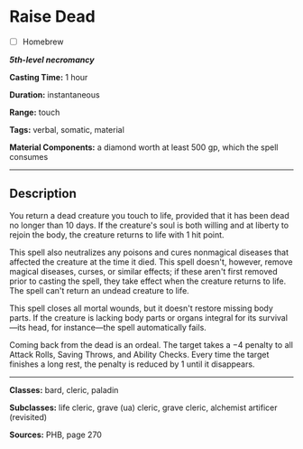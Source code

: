 # Raise Dead

- [ ] Homebrew

***5th-level necromancy***

**Casting Time:** 1 hour

**Duration:** instantaneous

**Range:** touch

**Tags:** verbal, somatic, material

**Material Components:** a diamond worth at least 500 gp, which the spell consumes

---

## Description
You return a dead creature you touch to life, provided that it has been dead no longer than 10 days.
If the creature's soul is both willing and at liberty to rejoin the body, the creature returns to life with 1 hit point.

This spell also neutralizes any poisons and cures nonmagical diseases that affected the creature at the time it died.
This spell doesn't, however, remove magical diseases, curses, or similar effects; if these aren't first removed prior to casting the spell, they take effect when the creature returns to life.
The spell can't return an undead creature to life.

This spell closes all mortal wounds, but it doesn't restore missing body parts.
If the creature is lacking body parts or organs integral for its survival&mdash;its head, for instance&mdash;the spell automatically fails.

Coming back from the dead is an ordeal.
The target takes a −4 penalty to all Attack Rolls, Saving Throws, and Ability Checks.
Every time the target finishes a long rest, the penalty is reduced by 1 until it disappears.

---

**Classes:** bard, cleric, paladin

**Subclasses:** life cleric, grave (ua) cleric, grave cleric, alchemist artificer (revisited)

**Sources:** PHB, page 270

